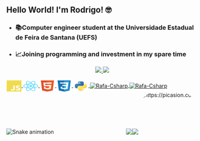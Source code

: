## Hello World! I'm Rodrigo! 🤓
<ul>
 <li>
    <h3>📚Computer engineer student at the Universidade Estadual de Feira de Santana (UEFS)</h3>
 </li>
  <li>
    <h3>📈Joining programming and investment in my spare time </h3>
  </li>
</ul>
<div align="center">
  <a href="https://github.com/Rodrigodsgit">
  <img height="160em" src="https://github-readme-stats.vercel.app/api?username=rodrigodsgit&show_icons=true&theme=dark&include_all_commits=true&count_private=true"/>
  <img height="160em" src="https://github-readme-stats.vercel.app/api/top-langs/?username=rodrigodsgit&layout=compact&langs_count=7&theme=dark"/>
</div>
<div style="display: inline_block"><br>
  <img align="center" alt="Rafa-Js" height="30" width="40" src="https://raw.githubusercontent.com/devicons/devicon/master/icons/javascript/javascript-plain.svg">
  <img align="center" alt="Rafa-React" height="30" width="40" src="https://raw.githubusercontent.com/devicons/devicon/master/icons/react/react-original.svg">
  <img align="center" alt="Rafa-HTML" height="30" width="40" src="https://raw.githubusercontent.com/devicons/devicon/master/icons/html5/html5-original.svg">
  <img align="center" alt="Rafa-CSS" height="30" width="40" src="https://raw.githubusercontent.com/devicons/devicon/master/icons/css3/css3-original.svg">
  <img align="center" alt="Rafa-Python" height="30" width="40" src="https://raw.githubusercontent.com/devicons/devicon/master/icons/python/python-original.svg">
  <img align="center" alt="Rafa-Csharp" height="30" width="40" src="https://cdn.jsdelivr.net/gh/devicons/devicon/icons/django/django-plain-wordmark.svg">
  <img align="center" alt="Rafa-Csharp" height="30" width="40" src="https://cdn.jsdelivr.net/gh/devicons/devicon/icons/java/java-original.svg">
 <a href="https://picasion.com/"><img src="https://i.picasion.com/pic92/e02502efb7becdb210f9b38bd9a5ee42.gif" height="150" style="border-radius:50px;" align="right" alt="https://picasion.com/" ></a><br /><a href="https://picasion.com/"></a>
  <br></br>
  <br></br>
  
  
 ##
<div> 
  <a href = "mailto:damasceno.s.rodrigo@gmail.com"><img src="https://img.shields.io/badge/-Gmail-%23333?style=for-the-badge&logo=gmail&logoColor=white" target="_blank" align="right" ></a>
  <a href="https://www.linkedin.com/in/rodrigo-damasceno-41036b192/" target="_blank"><img src="https://img.shields.io/badge/-LinkedIn-%230077B5?style=for-the-badge&logo=linkedin&logoColor=white" target="_blank" align="right"></a> 
 
  ![Snake animation](https://github.com/Rodrigodsgit/Rodrigodsgit/blob/output/github-contribution-grid-snake.svg)
 
</div>
